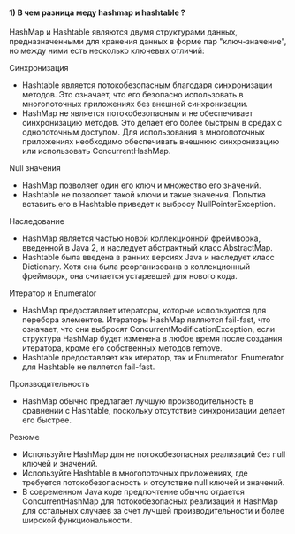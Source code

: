 #### 1) В чем разница меду hashmap и hashtable ?
HashMap и Hashtable являются двумя структурами данных, предназначенными для хранения данных в форме пар "ключ-значение", но между ними есть несколько ключевых отличий:

Синхронизация

- Hashtable является потокобезопасным благодаря синхронизации методов. Это означает, что его безопасно использовать в многопоточных приложениях без внешней синхронизации.
- HashMap не является потокобезопасным и не обеспечивает синхронизацию методов. Это делает его более быстрым в средах с однопоточным доступом. Для использования в многопоточных приложениях необходимо обеспечивать внешнюю синхронизацию или использовать ConcurrentHashMap.

Null значения

- HashMap позволяет один его ключ и множество его значений.
- Hashtable не позволяет такой ключи и такие значения. Попытка вставить его в Hashtable приведет к выбросу NullPointerException.

Наследование

- HashMap является частью новой коллекционной фреймворка, введенной в Java 2, и наследует абстрактный класс AbstractMap.
- Hashtable была введена в ранних версиях Java и наследует класс Dictionary. Хотя она была реорганизована в коллекционный фреймворк, она считается устаревшей для нового кода.

Итератор и Enumerator

- HashMap предоставляет итераторы, которые используются для перебора элементов. Итераторы HashMap являются fail-fast, что означает, что они выбросят ConcurrentModificationException, если структура HashMap будет изменена в любое время после создания итератора, кроме его собственных методов remove.
- Hashtable предоставляет как итератор, так и Enumerator. Enumerator для Hashtable не является fail-fast.

Производительность

- HashMap обычно предлагает лучшую производительность в сравнении с Hashtable, поскольку отсутствие синхронизации делает его быстрее.

Резюме

- Используйте HashMap для не потокобезопасных реализаций без null ключей и значений.
- Используйте Hashtable в многопоточных приложениях, где требуется потокобезопасность и отсутствие null ключей и значений.
- В современном Java коде предпочтение обычно отдается ConcurrentHashMap для потокобезопасных реализаций и HashMap для остальных случаев за счет лучшей производительности и более широкой функциональности.